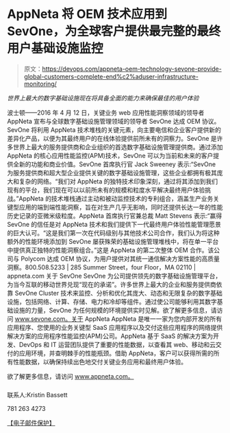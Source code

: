 # AppNeta 将 OEM 技术应用到 SevOne，为全球客户提供最完整的最终用户基础设施监控

> 原文：<https://devops.com/appneta-oem-technology-sevone-provide-global-customers-complete-end%c2%aduser-infrastructure-monitoring/>

*世界上最大的数字基础设施现在将具备全面的能力来确保最佳的用户体验*

波士顿——2016 年 4 月 12 日，关键业务 web 应用性能洞察领域的领导者 AppNeta 宣布与全球数字基础设施管理领域的领导者 SevOne 达成 OEM 协议。SevOne 将利用 AppNeta 技术堆栈的关键元素，向主要电信和企业客户提供新的差异化产品，以便为其最终用户的在线体验提供前所未有的洞察力。SevOne 是许多世界上最大的服务提供商和企业组织的首选数字基础设施管理提供商。通过添加 AppNeta 的核心应用性能监控(APM)技术，SevOne 可以为当前和未来的客户提供全新的功能和商业价值。SevOne 首席执行官 Jack Sweeney 表示:“SevOne 为服务提供商和超大型企业提供关键的数字基础设施管理，这些企业都拥有极其庞大和复杂的网络。“我们对 AppNeta 的独特技术印象深刻，通过将其添加到我们现有的平台，我们现在可以以前所未有的规模和粒度水平解决最终用户体验挑战。”AppNeta 的技术堆栈通过主动和被动监控技术的专利组合，涵盖生产业务关键型应用的端到端性能洞察，旨在对生产几乎无影响，同时还提供长达一年的性能历史记录的亚微米级粒度。AppNeta 首席执行官兼总裁 Matt Stevens 表示:“赢得 SevOne 的信任是对 AppNeta 技术和我们提供下一代最终用户体验性能管理愿景的巨大认可。“这是我们第一次在代码级别与其他技术公司合作，我们认为将这种额外的性能环境添加到 SevOne 屡获殊荣的基础设施管理堆栈中，将在单一平台中提供真正独特的性能洞察组合。”这是 AppNeta 的第二次整体 OEM 合作。该公司与 Polycom 达成 OEM 协议，为用户提供对其统一通信解决方案性能的高质量洞察。800.508.5233 | 285 Summer Street，four Floor，MA 02110 | appneta.com 关于 SevOne SevOne 为公司提供领先的数字基础设施管理平台，为当今互联的移动世界兑现“现在的承诺”。许多世界上最大的企业和服务提供商依靠 SevOne Cluster 技术来监控、分析和优化其庞大、动态和无限复杂的数字基础设施，包括网络、计算、存储、电力和冷却等组件。通过使公司能够利用其数字基础设施的力量，SevOne 为任何规模的环境提供实时见解。欲了解更多信息，请访问 www.sevone.com。关于 AppNeta AppNeta 是唯一一家为您内部开发的所有应用程序、您使用的业务关键型 SaaS 应用程序以及交付这些应用程序的网络提供解决方案的应用程序性能监控(APM)公司。AppNeta 基于 SaaS 的解决方案为开发、DevOps 和 IT 运营团队提供了重要的性能数据，以查看其 web、移动和云交付的应用环境，并查明棘手的性能瓶颈。借助 AppNeta，客户可以获得所需的所有性能数据，以确保持续出色地交付关键业务应用和最终用户体验。

欲了解更多信息，请访问 www.appneta.com。

###

联系人:Kristin Bassett

781 263 4273

[【电子邮件保护】](/cdn-cgi/l/email-protection)